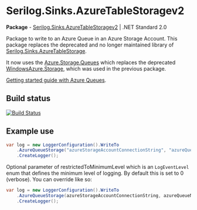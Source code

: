 # Serilog.Sinks.AzureTableStoragev2

**Package** - [Serilog.Sinks.AzureTableStoragev2](https://www.nuget.org/packages/Serilog.Sinks.AzureQueueStoragev2/) | .NET Standard 2.0

Package to write to an Azure Queue in an Azure Storage Account. This package replaces the deprecated and no longer maintained library of [Serilog.Sinks.AzureTableStorage](https://www.nuget.org/packages/Serilog.Sinks.AzureQueueStorage). 

It now uses the [Azure.Storage.Queues](https://www.nuget.org/packages/Azure.Storage.Queues/) which replaces the deprecated [WindowsAzure.Storage](https://www.nuget.org/packages/WindowsAzure.Storage/), which was used in the previous package.

[Getting started guide with Azure Queues](https://docs.microsoft.com/en-us/azure/storage/queues/storage-quickstart-queues-dotnet?tabs=environment-variable-windows).

## Build status

[![Build Status](https://dev.azure.com/relaymed/Relaymed/_apis/build/status/GMIRelayMed.Serilog.Sinks.AzureQueueStoragev2?branchName=main)](https://dev.azure.com/relaymed/Relaymed/_build/latest?definitionId=97&branchName=main)


## Example use

```csharp
var log = new LoggerConfiguration().WriteTo
    .AzureQueueStorage("azureStorageAccountConnectionString", "azureQueueName")
    .CreateLogger();
```

Optional parameter of restrictedToMinimumLevel which is an `LogEventLevel` enum that defines the minimum level of logging. By default this is set to 0 (verbose). You can override like so:

```csharp
var log = new LoggerConfiguration().WriteTo
    .AzureQueueStorage(azureStorageAccountConnectionString, azureQueueName, LogEventLevel.Information)
    .CreateLogger();
```
